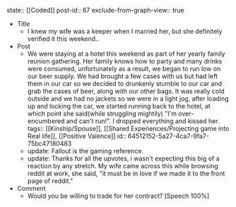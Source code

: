 state:: [[Coded]]
post-id:: 67
exclude-from-graph-view:: true

- Title
  - I knew my wife was a keeper when I married her, but she definitely verified it this weekend..
- Post
  - We were staying at a hotel this weekend as part of her yearly family reunion gathering. Her family knows how to party and many drinks were consumed, unfortunately as a result, we began to run low on our beer supply. We had brought a few cases with us but had left them in our car so we decided to drunkenly stumble to our car and grab the cases of beer, along with our other bags. It was really cold outside and we had no jackets so we were in a light jog, after loading up and locking the car, we started running back to the hotel, at which point she said(while struggling mightily) "I'm over-encumbered and can't run!". I dropped everything and kissed her.
    tags:: [[Kinship/Spouse]], [[Shared Experiences/Projecting game into Real life]], [[Positive Valence]]
    id:: 64512152-5a27-4ca7-9fa7-75bc47180483
  - update: Fallout is the gaming reference.
  - update: Thanks for all the upvotes, i wasn't expecting this big of a reaction by any stretch. My wife came across this while browsing reddit at work, she said, "it must be in love if we made it to the front page of reddit."
- Comment
  - Would you be willing to trade for her contract? [Speech 100%]

